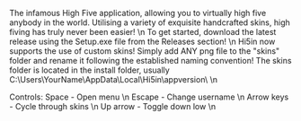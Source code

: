The infamous High Five application, allowing you to virtually high five anybody in the world. Utilising a variety of exquisite handcrafted skins, high fiving has truly never been easier! \n
To get started, download the latest release using the Setup.exe file from the Releases section! \n
Hi5in now supports the use of custom skins! Simply add ANY png file to the "skins" folder and rename it following the established naming convention! The skins folder is located in the install folder, usually C:\Users\YourName\AppData\Local\Hi5in\appversion\ \n

Controls:
Space - Open menu \n
Escape - Change username \n
Arrow keys - Cycle through skins \n
Up arrow - Toggle down low \n
